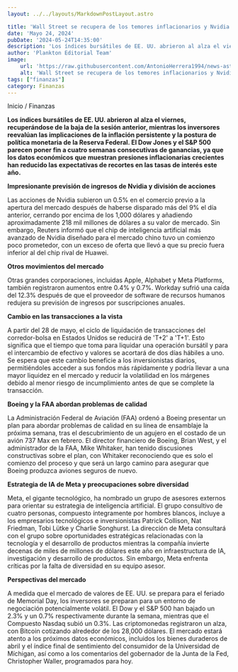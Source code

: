 ```yaml
---
layout: ../../layouts/MarkdownPostLayout.astro

title: 'Wall Street se recupera de los temores inflacionarios y Nvidia se dispara mientras el mercado se prepara para un cambio en las operaciones'
date: 'Mayo 24, 2024'
pubDate: '2024-05-24T14:35:00'
description: 'Los índices bursátiles de EE. UU. abrieron al alza el viernes, recuperándose de la baja de la sesión anterior.'
author: 'Plankton Editorial Team'
image:
    url: 'https://raw.githubusercontent.com/AntonioHerrera1994/news-astro/master/src/assets/finanzas/finanzas21.webp'
    alt: 'Wall Street se recupera de los temores inflacionarios y Nvidia se dispara mientras el mercado se prepara para un cambio en las operaciones'
tags: ["finanzas"]
category: Finanzas
---
```


<span><a href="/" style="text-decoration:none;color:#0F1416">Inicio</a> / <a href="/finanzas" style="text-decoration:none;color:#0F1416">Finanzas</a></span>


<p style="font-weight: bold;">Los índices bursátiles de EE. UU. abrieron al alza el viernes, recuperándose de la baja de la sesión anterior, mientras los inversores reevalúan las implicaciones de la inflación persistente y la postura de política monetaria de la Reserva Federal. El Dow Jones y el S&P 500 parecen poner fin a cuatro semanas consecutivas de ganancias, ya que los datos económicos que muestran presiones inflacionarias crecientes han reducido las expectativas de recortes en las tasas de interés este año.
</p>

**Impresionante previsión de ingresos de Nvidia y división de acciones**

Las acciones de Nvidia subieron un 0.5% en el comercio previo a la apertura del mercado después de haberse disparado más del 9% el día anterior, cerrando por encima de los 1,000 dólares y añadiendo aproximadamente 218 mil millones de dólares a su valor de mercado. Sin embargo, Reuters informó que el chip de inteligencia artificial más avanzado de Nvidia diseñado para el mercado chino tuvo un comienzo poco prometedor, con un exceso de oferta que llevó a que su precio fuera inferior al del chip rival de Huawei.

**Otros movimientos del mercado**

Otras grandes corporaciones, incluidas Apple, Alphabet y Meta Platforms, también registraron aumentos entre 0.4% y 0.7%. Workday sufrió una caída del 12.3% después de que el proveedor de software de recursos humanos redujera su previsión de ingresos por suscripciones anuales.

**Cambio en las transacciones a la vista**

A partir del 28 de mayo, el ciclo de liquidación de transacciones del corredor-bolsa en Estados Unidos se reducirá de 'T+2' a 'T+1'. Esto significa que el tiempo que toma para liquidar una operación bursátil y para el intercambio de efectivo y valores se acortará de dos días hábiles a uno. Se espera que este cambio beneficie a los inversionistas diarios, permitiéndoles acceder a sus fondos más rápidamente y podría llevar a una mayor liquidez en el mercado y reducir la volatilidad en los márgenes debido al menor riesgo de incumplimiento antes de que se complete la transacción.

**Boeing y la FAA abordan problemas de calidad**

La Administración Federal de Aviación (FAA) ordenó a Boeing presentar un plan para abordar problemas de calidad en su línea de ensamblaje la próxima semana, tras el descubrimiento de un agujero en el costado de un avión 737 Max en febrero. El director financiero de Boeing, Brian West, y el administrador de la FAA, Mike Whitaker, han tenido discusiones constructivas sobre el plan, con Whitaker reconociendo que es solo el comienzo del proceso y que será un largo camino para asegurar que Boeing produzca aviones seguros de nuevo.

**Estrategia de IA de Meta y preocupaciones sobre diversidad**

Meta, el gigante tecnológico, ha nombrado un grupo de asesores externos para orientar su estrategia de inteligencia artificial. El grupo consultivo de cuatro personas, compuesto íntegramente por hombres blancos, incluye a los empresarios tecnológicos e inversionistas Patrick Collison, Nat Friedman, Tobi Lütke y Charlie Songhurst. La dirección de Meta consultará con el grupo sobre oportunidades estratégicas relacionadas con la tecnología y el desarrollo de productos mientras la compañía invierte decenas de miles de millones de dólares este año en infraestructura de IA, investigación y desarrollo de productos. Sin embargo, Meta enfrenta críticas por la falta de diversidad en su equipo asesor.

**Perspectivas del mercado**

A medida que el mercado de valores de EE. UU. se prepara para el feriado de Memorial Day, los inversores se preparan para un entorno de negociación potencialmente volátil. El Dow y el S&P 500 han bajado un 2.3% y un 0.7% respectivamente durante la semana, mientras que el Compuesto Nasdaq subió un 0.3%. Las criptomonedas registraron un alza, con Bitcoin cotizando alrededor de los 28,000 dólares. El mercado estará atento a los próximos datos económicos, incluidos los bienes duraderos de abril y el índice final de sentimiento del consumidor de la Universidad de Míchigan, así como a los comentarios del gobernador de la Junta de la Fed, Christopher Waller, programados para hoy.